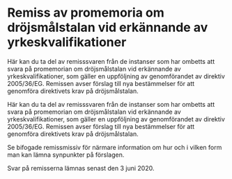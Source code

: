 # Remiss av promemoria om dröjsmålstalan vid erkännande av yrkeskvalifikationer

Här kan du ta del av remisssvaren från de instanser som har ombetts att svara på promemorian om dröjsmålstalan vid erkännande av yrkeskvalifikationer, som gäller en uppföljning av genomförandet av direktiv 2005/36/EG.
Remissen avser förslag till nya bestämmelser för att genomföra direktivets krav på dröjsmålstalan.

Här kan du ta del av remisssvaren från de instanser som har ombetts att svara på promemorian om dröjsmålstalan vid erkännande av yrkeskvalifikationer, som gäller en uppföljning av genomförandet av direktiv 2005/36/EG.
Remissen avser förslag till nya bestämmelser för att genomföra direktivets krav på dröjsmålstalan.

Se bifogade remissmissiv för närmare information om hur och i vilken form man kan lämna synpunkter på förslagen.

Svar på remisserna lämnas senast den 3 juni 2020.
